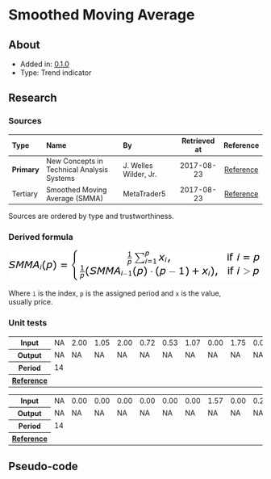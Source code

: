 # Smoothed Moving Average

## About

* Added in: [0.1.0](https://github.com/wuhkuh/talib/releases/tag/0.1.0)
* Type: Trend indicator

## Research

### Sources

| Type        | Name                                         | By                    | Retrieved at | Reference |
| :---------- | :------------------------------------------- | :-------------------- | :----------: | :-------: |
| **Primary** | New Concepts in Technical Analysis Systems   | J. Welles Wilder, Jr. |  2017-08-23  | [Reference](http://books.mec.biz/tmp/books/218XOTBWY3FEW2CT3EVR.PDF) |
| Tertiary    | Smoothed Moving Average (SMMA)               | MetaTrader5           |  2017-08-23  | [Reference](https://www.metatrader5.com/en/terminal/help/indicators/trend_indicators/ma) |

Sources are ordered by type and trustworthiness.

### Derived formula

![](SMMA.png)

Where `i` is the index, `p` is the assigned period and `x` is the value,  
usually price.

### Unit tests

<table>
  <tr>
    <th>Input</th>
    <td>NA</td>
    <td>2.00</td>
    <td>1.05</td>
    <td>2.00</td>
    <td>0.72</td>
    <td>0.53</td>
    <td>1.07</td>
    <td>0.00</td>
    <td>1.75</td>
    <td>0.00</td>
    <td>0.20</td>
    <td>0.00</td>
    <td>1.35</td>
    <td>0.00</td>
    <td>1.13</td>
    <td>0.07</td>
    <td>0.00</td>
    <td>0.00</td>
    <td>0.98</td>
    <td>2.00</td>
    <td>0.00</td>
    <td>0.38</td>
    <td>2.00</td>
    <td>0.00</td>
    <td>0.93</td>
    <td>0.00</td>
    <td>0.00</td>
    <td>0.00</td>
    <td>0.45</td>
    <td>0.00</td>
    <td>0.00</td>
    <td>1.20</td>
    <td>0.00</td>
    <td>0.00</td>
    <td>0.43</td>
    <td>0.00</td>
    <td>0.38</td>
    <td>0.10</td>
  </tr>
  <tr>
    <th>Output</th>
    <td>NA</td>
    <td>NA</td>
    <td>NA</td>
    <td>NA</td>
    <td>NA</td>
    <td>NA</td>
    <td>NA</td>
    <td>NA</td>
    <td>NA</td>
    <td>NA</td>
    <td>NA</td>
    <td>NA</td>
    <td>NA</td>
    <td>NA</td>
    <td>0.84</td>
    <td>0.79</td>
    <td>0.73</td>
    <td>0.68</td>
    <td>0.70</td>
    <td>0.79</td>
    <td>0.73</td>
    <td>0.71</td>
    <td>0.80</td>
    <td>0.74</td>
    <td>0.75</td>
    <td>0.70</td>
    <td>0.65</td>
    <td>0.60</td>
    <td>0.59</td>
    <td>0.55</td>
    <td>0.51</td>
    <td>0.56</td>
    <td>0.62</td>
    <td>0.48</td>
    <td>0.48</td>
    <td>0.45</td>
    <td>0.45</td>
    <td>0.43</td>
  </tr>
  <tr>
    <th>Period</th>
    <td>14</td>
  </tr>
  <tr>
    <th><a href=http://books.mec.biz/tmp/books/218XOTBWY3FEW2CT3EVR.PDF>Reference</a></th>
  </tr>
</table>

<table>
  <tr>
    <th>Input</th>
    <td>NA</td>
    <td>0.00</td>
    <td>0.00</td>
    <td>0.00</td>
    <td>0.00</td>
    <td>0.00</td>
    <td>0.00</td>
    <td>1.57</td>
    <td>0.00</td>
    <td>0.20</td>
    <td>0.00</td>
    <td>0.90</td>
    <td>0.00</td>
    <td>1.43</td>
    <td>0.00</td>
    <td>0.00</td>
    <td>1.77</td>
    <td>1.43</td>
    <td>0.00</td>
    <td>0.00</td>
    <td>0.18</td>
    <td>0.00</td>
    <td>0.00</td>
    <td>0.18</td>
    <td>0.00</td>
    <td>0.88</td>
    <td>1.52</td>
    <td>1.30</td>
    <td>0.00</td>
    <td>2.00</td>
    <td>0.35</td>
    <td>0.00</td>
    <td>0.65</td>
    <td>1.98</td>
    <td>0.00</td>
    <td>0.98</td>
    <td>0.00</td>
    <td>0.00</td>
  </tr>
  <tr>
    <th>Output</th>
    <td>NA</td>
    <td>NA</td>
    <td>NA</td>
    <td>NA</td>
    <td>NA</td>
    <td>NA</td>
    <td>NA</td>
    <td>NA</td>
    <td>NA</td>
    <td>NA</td>
    <td>NA</td>
    <td>NA</td>
    <td>NA</td>
    <td>NA</td>
    <td>0.29</td>
    <td>0.27</td>
    <td>0.38</td>
    <td>0.46</td>
    <td>0.43</td>
    <td>0.40</td>
    <td>0.38</td>
    <td>0.35</td>
    <td>0.32</td>
    <td>0.31</td>
    <td>0.29</td>
    <td>0.33</td>
    <td>0.42</td>
    <td>0.48</td>
    <td>0.45</td>
    <td>0.56</td>
    <td>0.55</td>
    <td>0.51</td>
    <td>0.52</td>
    <td>0.62</td>
    <td>0.58</td>
    <td>0.61</td>
    <td>0.57</td>
    <td>0.53</td>
  </tr>
  <tr>
    <th>Period</th>
    <td>14</td>
  </tr>
  <tr>
    <th><a href=http://books.mec.biz/tmp/books/218XOTBWY3FEW2CT3EVR.PDF>Reference</a></th>
  </tr>
</table>

## Pseudo-code
